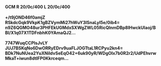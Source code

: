 #### GCM R 20/0c/400 L 20/0c/400
**+/t9jOND46f0amjZ**<br/>**RSkdcGqk9VkpK1gBZVymMi27hWuY3lSnaLyl5e/0ib4=**<br/>**n9Z6QGMO48ur3PHFEkUGMdxSXWgZWL05RicQlnmDBp8IHwckUIaoj/BBI/X1q07X1TDFnbhK0YAmaQJ2...**<br/><br/>
**7747WuqCCPlsJvLY**<br/>**JUJ7BSKqNo6DwORRyEDrv9uaFLJOGTtaL1RCPyu2kn4=**<br/>**BDk7NuNUea2YuXNildvSeEqO42+6uk90yR/WDgOIx7b0R2r2/UdPEhvrwMkaT+iwun8dtIFP0Kkrceqm...**